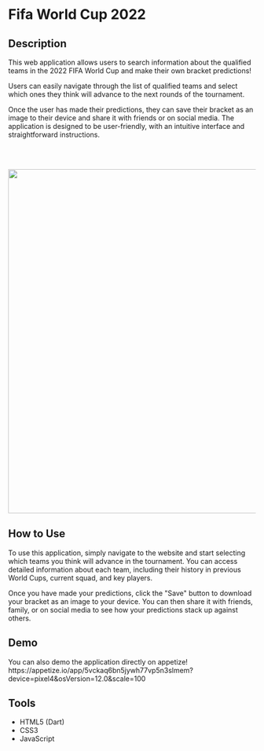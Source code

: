 <h1> Fifa World Cup 2022 </h1>

<h2> Description </h2>
This web application allows users to search information about the qualified teams in the 2022 FIFA World Cup and make their own bracket predictions! 

Users can easily navigate through the list of qualified teams and select which ones they think will advance to the next rounds of the tournament.

Once the user has made their predictions, they can save their bracket as an image to their device and share it with friends or on social media. The application is designed to be user-friendly, with an intuitive interface and straightforward instructions.

<br/>
<br/>
<p align="center">
  <img src="https://user-images.githubusercontent.com/108163033/224834815-06c06a66-34f1-4ef8-a402-769f31620910.jpg" width="700"/>
</p>

<h2> How to Use </h2>
To use this application, simply navigate to the website and start selecting which teams you think will advance in the tournament. You can access detailed information about each team, including their history in previous World Cups, current squad, and key players.

Once you have made your predictions, click the "Save" button to download your bracket as an image to your device. You can then share it with friends, family, or on social media to see how your predictions stack up against others.

<h2> Demo </h2>
You can also demo the application directly on appetize!
https://appetize.io/app/5vckaq6bn5jywh77vp5n3slmem?device=pixel4&osVersion=12.0&scale=100

<h2> Tools </h2>
<ul>
    <li>HTML5 (Dart) </li>
    <li>CSS3</li>
    <li>JavaScript</li>
</ul>











